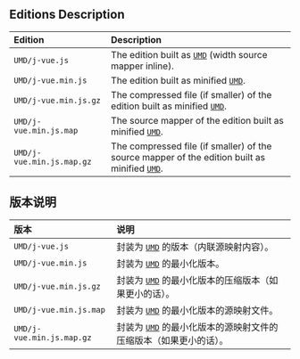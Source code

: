 ﻿
## Editions Description

| Edition                   | Description                                                                                             |
|:--------------------------|:--------------------------------------------------------------------------------------------------------|
| `UMD/j-vue.js`            | The edition built as [`UMD`][UMD-en] (width source mapper inline).                                      |
| `UMD/j-vue.min.js`        | The edition built as minified [`UMD`][UMD-en].                                                          |
| `UMD/j-vue.min.js.gz`     | The compressed file (if smaller) of the edition built as minified [`UMD`][UMD-en].                      |
| `UMD/j-vue.min.js.map`    | The source mapper of the edition built as minified [`UMD`][UMD-en].                                     |
| `UMD/j-vue.min.js.map.gz` | The compressed file (if smaller) of the source mapper of the edition built as minified [`UMD`][UMD-en]. |

[UMD-en]: https://github.com/umdjs/umd "Universal Module Definition"

## 版本说明

| 版本                      | 说明                                                                                                    |
|:--------------------------|:--------------------------------------------------------------------------------------------------------|
| `UMD/j-vue.js`            | 封装为 [`UMD`][UMD-zhs] 的版本（内联源映射内容）。                                                      |
| `UMD/j-vue.min.js`        | 封装为 [`UMD`][UMD-zhs] 的最小化版本。                                                                  |
| `UMD/j-vue.min.js.gz`     | 封装为 [`UMD`][UMD-zhs] 的最小化版本的压缩版本（如果更小的话）。                                        |
| `UMD/j-vue.min.js.map`    | 封装为 [`UMD`][UMD-zhs] 的最小化版本的源映射文件。                                                      |
| `UMD/j-vue.min.js.map.gz` | 封装为 [`UMD`][UMD-zhs] 的最小化版本的源映射文件的压缩版本（如果更小的话）。                            |

[UMD-zhs]: https://github.com/umdjs/umd "通用模块定义"
